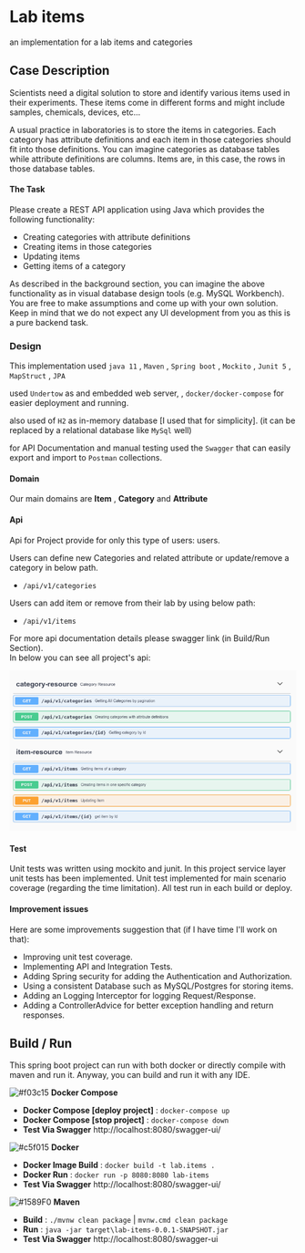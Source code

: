 # Lab items
 an implementation for a lab items and categories

## Case Description
Scientists need a digital solution to store and identify various items used in their experiments.
These items come in different forms and might include samples, chemicals, devices, etc...

A usual practice in laboratories is to store the items in categories. Each category has attribute
definitions and each item in those categories should fit into those definitions. You can imagine
categories as database tables while attribute definitions are columns. Items are, in this case, the
rows in those database tables.

#### The Task
Please create a REST API application using Java which provides the following functionality:

- Creating categories with attribute definitions
- Creating items in those categories
- Updating items
- Getting items of a category

As described in the background section, you can imagine the above functionality as in visual
database design tools (e.g. MySQL Workbench). You are free to make assumptions and come
up with your own solution. Keep in mind that we do not expect any UI development from you as
this is a pure backend task.   
        
### Design
This implementation used `java 11` , `Maven` , `Spring boot` , `Mockito` , `Junit 5` , `MapStruct` , `JPA`

used `Undertow` as and embedded web server,
, `docker/docker-compose` for easier deployment and running.

also used of `H2` as in-memory database [I used that for simplicity]. (it can be replaced by a relational database like `MySql` well)

for API Documentation and manual testing used the `Swagger` that can easily export and import to `Postman` collections.  
#### Domain
Our main domains are **Item** , **Category** and **Attribute**

#### Api
Api for Project provide for only this type of users: users.

Users can define new Categories and related attribute or update/remove a category in below path.

- `/api/v1/categories`

Users can add item or remove from their lab by using below path:
 
- `/api/v1/items` 
 
For more api documentation details please swagger link (in Build/Run Section).  
In below you can see all project's api:

![API Document](api_doc.png?raw=true "API document") 
 
#### Test
Unit tests was written using mockito and junit.
In this project service layer unit tests has been implemented.
Unit test implemented for main scenario coverage (regarding the time limitation).
All test run in each build or deploy.
#### Improvement issues

Here are some improvements suggestion that 
(if I have time I'll work on that):

- Improving unit test coverage.
- Implementing API and Integration Tests.
- Adding Spring security for adding the Authentication and Authorization.
- Using a consistent Database such as MySQL/Postgres for storing items.
- Adding an Logging Interceptor for logging Request/Response.
- Adding a ControllerAdvice for better exception handling and return responses.

##  Build / Run
This spring boot project can run with both docker or directly compile with maven and run it.
Anyway, you can build and run it with any IDE.

![#f03c15](https://via.placeholder.com/15/f03c15/000000?text=+) **Docker Compose**
 * **Docker Compose [deploy project]** : ```docker-compose up```
 * **Docker Compose [stop project]** : ```docker-compose down```
 * **Test Via Swagger** http://localhost:8080/swagger-ui/
 
![#c5f015](https://via.placeholder.com/15/c5f015/000000?text=+) **Docker**
  * **Docker Image Build** : ```docker build -t lab.items .```
  * **Docker Run** : ```docker run -p 8080:8080 lab-items```
  * **Test Via Swagger** http://localhost:8080/swagger-ui/
 
![#1589F0](https://via.placeholder.com/15/1589F0/000000?text=+) **Maven**     
 * **Build** : ```./mvnw clean package``` | ```mvnw.cmd clean package```
 * **Run** : ```java -jar target\lab-items-0.0.1-SNAPSHOT.jar```
 * **Test Via Swagger** http://localhost:8080/swagger-ui